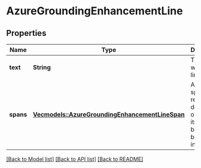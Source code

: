 # AzureGroundingEnhancementLine

## Properties

Name | Type | Description | Notes
------------ | ------------- | ------------- | -------------
**text** | **String** | The text within the line. | 
**spans** | [**Vec<models::AzureGroundingEnhancementLineSpan>**](AzureGroundingEnhancementLineSpan.md) | An array of spans that represent detected objects and its bounding box information. | 

[[Back to Model list]](../README.md#documentation-for-models) [[Back to API list]](../README.md#documentation-for-api-endpoints) [[Back to README]](../README.md)


